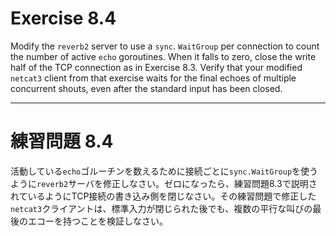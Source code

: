 # Exercise 8.4
Modify the `reverb2` server to use a `sync`. `WaitGroup` per connection to count the number of active `echo` goroutines. When it falls to zero, close the write half of the TCP connection as in Exercise 8.3. Verify that your modified `netcat3` client from that exercise waits for the final echoes of multiple concurrent shouts, even after the standard input has been closed.

---
# 練習問題 8.4
活動している`echo`ゴルーチンを数えるために接続ごとに`sync.WaitGroup`を使うように`reverb2`サーバを修正しなさい。ゼロになったら、練習問題8.3で説明されているようにTCP接続の書き込み側を閉じなさい。その練習問題で修正した`netcat3`クライアントは、標準入力が閉じられた後でも、複数の平行な叫びの最後のエコーを持つことを検証しなさい。
